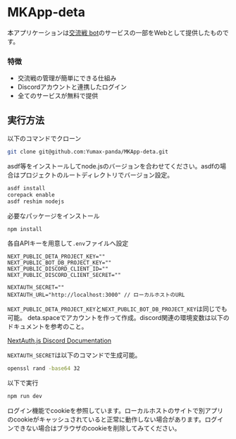 # MKApp-deta

本アプリケーションは[交流戦 bot](https://discord.com/oauth2/authorize?client_id=1038322985146273853&permissions=854027660408&scope=bot%20applications.commands)のサービスの一部をWebとして提供したものです。

### 特徴

- 交流戦の管理が簡単にできる仕組み
- Discordアカウントと連携したログイン
- 全てのサービスが無料で提供

## 実行方法

以下のコマンドでクローン

```bash
git clone git@github.com:Yumax-panda/MKApp-deta.git
```

asdf等をインストールしてnode.jsのバージョンを合わせてください。asdfの場合はプロジェクトのルートディレクトリでバージョン設定。

```bash
asdf install
corepack enable
asdf reshim nodejs
```

必要なパッケージをインストール

```bash
npm install
```

各自APIキーを用意して`.env`ファイルへ設定

```env
NEXT_PUBLIC_DETA_PROJECT_KEY=""
NEXT_PUBLIC_BOT_DB_PROJECT_KEY=""
NEXT_PUBLIC_DISCORD_CLIENT_ID=""
NEXT_PUBLIC_DISCORD_CLIENT_SECRET=""

NEXTAUTH_SECRET=""
NEXTAUTH_URL="http://localhost:3000" // ローカルホストのURL
```

`NEXT_PUBLIC_DETA_PROJECT_KEY`と`NEXT_PUBLIC_BOT_DB_PROJECT_KEY`は同じでも可能。
deta.spaceでアカウントを作って作成。discord関連の環境変数は以下のドキュメントを参考のこと。

[NextAuth.js Discord Documentation](https://next-auth.js.org/providers/discord)

`NEXTAUTH_SECRET`は以下のコマンドで生成可能。

```bash
openssl rand -base64 32
```

以下で実行

```bash
npm run dev
```

ログイン機能でcookieを参照しています。ローカルホストのサイトで別アプリのcookieがキャッシュされていると正常に動作しない場合があります。ログインできない場合はブラウザのcookieを削除してみてください。
